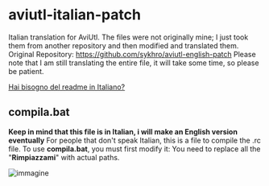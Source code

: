 # aviutl-italian-patch
Italian translation for AviUtl. The files were not originally mine; I just took them from another repository and then modified and translated them. Original Repository: https://github.com/sykhro/aviutl-english-patch Please note that I am still translating the entire file, it will take some time, so please be patient.

[Hai bisogno del readme in Italiano?](https://github.com/senwawa/aviutl-italian-patch/blob/master/README.md)

## compila.bat
**Keep in mind that this file is in Italian, i will make an English version eventually**
For people that don't speak Italian, this is a file to compile the .rc file.
To use **compila.bat**, you must first modify it: 
You need to replace all the "**Rimpiazzami**" with actual paths.

![immagine](https://github.com/user-attachments/assets/8e1094d3-6113-4290-be29-66602edb5c92)


